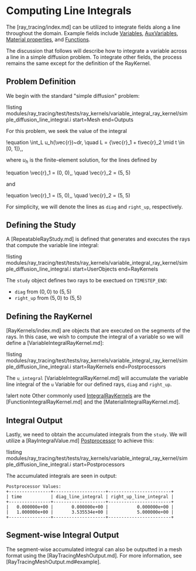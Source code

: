 # Computing Line Integrals

The [ray_tracing/index.md] can be utilized to integrate fields along a line throughout the domain. Example fields include [Variables](Variables/index.md), [AuxVariables](AuxVariables/index.md),
[Material properties](Materials/index.md), and [Functions](Functions/index.md).

The discussion that follows will describe how to integrate a variable across a line in a simple diffusion problem. To integrate other fields, the process remains the same except for the definition of the RayKernel.

## Problem Definition

We begin with the standard "simple diffusion" problem:

!listing modules/ray_tracing/test/tests/ray_kernels/variable_integral_ray_kernel/simple_diffusion_line_integral.i start=Mesh end=Outputs

For this problem, we seek the value of the integral

!equation
\int_L u_h(\vec{r})~dr, \quad L = \{\vec{r}_1 + t\vec{r}_2 \mid t \in [0, 1]\}\,,

where $u_h$ is the finite-element solution, for the lines defined by

!equation
\vec{r}_1 = (0, 0)\,, \quad \vec{r}_2 = (5, 5)

and

!equation
\vec{r}_1 = (5, 0)\,, \quad \vec{r}_2 = (5, 5)

For simplicity, we will denote the lines as `diag` and `right_up`, respectively.

## Defining the Study

A [RepeatableRayStudy.md] is defined that generates and executes the rays that compute the variable line integral:

!listing modules/ray_tracing/test/tests/ray_kernels/variable_integral_ray_kernel/simple_diffusion_line_integral.i start=UserObjects end=RayKernels

The `study` object defines two rays to be exectued on `TIMESTEP_END`:

- `diag` from $(0, 0)$ to $(5, 5)$
- `right_up` from $(5, 0)$ to $(5, 5)$

## Defining the RayKernel

[RayKernels/index.md] are objects that are executed on the segments of the rays. In this case, we wish to compute the integral of a variable so we will define a [VariableIntegralRayKernel.md]:

!listing modules/ray_tracing/test/tests/ray_kernels/variable_integral_ray_kernel/simple_diffusion_line_integral.i start=RayKernels end=Postprocessors

The `u_integral` [VariableIntegralRayKernel.md] will accumulate the variable line integral of the `u` Variable for our defined rays, `diag` and `right_up`.

!alert note
Other commonly used [IntegralRayKernels](IntegralRayKernel.md) are the [FunctionIntegralRayKernel.md] and the [MaterialIntegralRayKernel.md].

## Integral Output

Lastly, we need to obtain the accumulated integrals from the `study`. We will utilize a [RayIntegralValue.md] [Postprocessor](Postprocessors/index.md) to achieve this:

!listing modules/ray_tracing/test/tests/ray_kernels/variable_integral_ray_kernel/simple_diffusion_line_integral.i start=Postprocessors

The accumulated integrals are seen in output:

```
Postprocessor Values:
+----------------+--------------------+------------------------+
| time           | diag_line_integral | right_up_line_integral |
+----------------+--------------------+------------------------+
|   0.000000e+00 |       0.000000e+00 |           0.000000e+00 |
|   1.000000e+00 |       3.535534e+00 |           5.000000e+00 |
+----------------+--------------------+------------------------+
```

## Segment-wise Integral Output

The segment-wise accumulated integral can also be outputted in a mesh format using the [RayTracingMeshOutput.md]. For more information, see [RayTracingMeshOutput.md#example].
